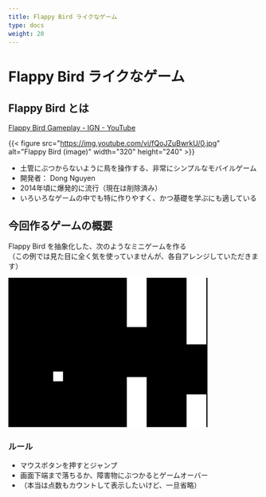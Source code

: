 ```yaml
---
title: Flappy Bird ライクなゲーム
type: docs
weight: 20
---
```


# Flappy Bird ライクなゲーム

## Flappy Bird とは

[Flappy Bird Gameplay - IGN - YouTube](https://www.youtube.com/watch?v=fQoJZuBwrkU)

{{< figure src="https://img.youtube.com/vi/fQoJZuBwrkU/0.jpg" alt="Flappy Bird (image)" width="320" height="240" >}}

- 土管にぶつからないように鳥を操作する、非常にシンプルなモバイルゲーム
- 開発者： Dong Nguyen
- 2014年頃に爆発的に流行（現在は削除済み）
- いろいろなゲームの中でも特に作りやすく、かつ基礎を学ぶにも適している

## 今回作るゲームの概要

Flappy Bird を抽象化した、次のようなミニゲームを作る  
（この例では見た目に全く気を使っていませんが、各自アレンジしていただきます）

![Abstract Flappy Bird](./flappy-bird-like.gif)

### ルール

- マウスボタンを押すとジャンプ
- 画面下端まで落ちるか、障害物にぶつかるとゲームオーバー
- （本当は点数もカウントして表示したいけど、一旦省略）
